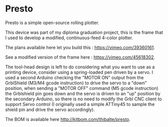 Presto
======

Presto is a simple open-source rolling plotter.

This device was part of my diploma graduation project, this is the frame 
that I used to develop a modified, continuous-feed 4-color plotter.

The plans available here let you build this : https://vimeo.com/39360161.

See a modified version of the frame here : https://vimeo.com/45618302.

The tool-head design is left to do considering what you want to use as 
a printing device, consider using a spring-loaded pen driven by a servo. 
I used a second Arduino checking the "MOTOR ON" output from the GrblShield 
(M3/M4 gcode instruction) to drive the servo to a "down" position, when 
sending a "MOTOR OFF" command (M5 gcode instruction) the Grblshield pin 
goes down and the servo is driven to an "up" position by the secondary 
Arduino, so there is no need to modify the Grbl CNC client to support 
Servo control (I originally used a simple ATTiny45 to sample the shield 
pin and drive the servo accordingly).

The BOM is available here http://kitbom.com/thibalte/presto.